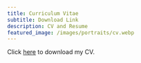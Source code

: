 ```yaml
---
title: Curriculum Vitae
subtitle: Download Link
description: CV and Resume
featured_image: /images/portraits/cv.webp
---
```


Click <a href="/images/Luu_Jonathan_CV.pdf">here</a> to download my CV.